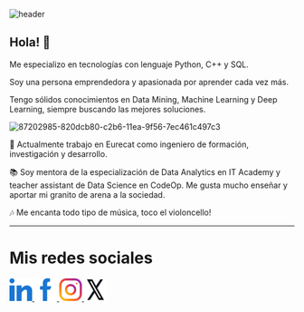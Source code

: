 ![header](https://github.com/alanaolivieri/alanaolivieri/assets/97708382/9001d5c8-eb76-442d-9d7a-48cac4a98e99)

## Hola! 👋


Me especializo en tecnologías con lenguaje Python, C++ y SQL.

Soy una persona emprendedora y apasionada por aprender cada vez más.

Tengo sólidos conocimientos en Data Mining, Machine Learning y Deep Learning, siempre buscando las mejores soluciones.


![87202985-820dcb80-c2b6-11ea-9f56-7ec461c497c3](https://github.com/alanaolivieri/alanaolivieri/assets/97708382/f69a5f3f-0723-43fb-9e6a-a2602f1ccfb5)


🔭 Actualmente trabajo en Eurecat como ingeniero de formación, investigación y desarrollo. 

📚 Soy mentora de la especialización de Data Analytics en IT Academy y teacher assistant de Data Science en CodeOp. Me gusta mucho enseñar y aportar mi granito de arena a la sociedad.

🎶 Me encanta todo tipo de música, toco el violoncello!

----

# Mis redes sociales

<p align="left">
    <a href="https://www.linkedin.com/in/alanal-olivieri-rincon/" target="_blank" rel="noreferrer">
      <img src="https://raw.githubusercontent.com/alanaolivieri/alanaolivieri/main/linkedin.png" width="40" height="40"/>
    </a>
    <a href="https://www.facebook.com/alana.olivieri" target="_blank" rel="noreferrer">
      <img src="https://raw.githubusercontent.com/alanaolivieri/alanaolivieri/main/facebook.png" width="40" height="40"/>
    </a>
    <a href="https://www.instagram.com/alanamolivierir/" target="_blank" rel="noreferrer">
      <img src="https://raw.githubusercontent.com/alanaolivieri/alanaolivieri/main/instagram.png" width="40" height="40"/>
    </a>
    <a href="https://www.x.com/AlanaOlivieri" target="_blank" rel="noreferrer">
      <img src="https://raw.githubusercontent.com/alanaolivieri/alanaolivieri/main/twitterX.png" width="40" height="40"/>
    </a>
   
  </p>

